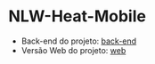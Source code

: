 # NLW-Heat-Mobile

* Back-end do projeto: [back-end](https://github.com/VictorEmanuelLima/NLW-Heat-back-end)
* Versão Web do projeto: [web](https://github.com/VictorEmanuelLima/NLW-Heat-web)

